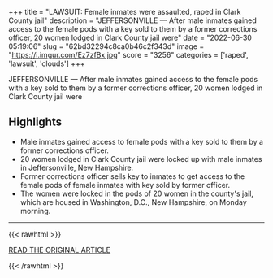 +++
title = "LAWSUIT: Female inmates were assaulted, raped in Clark County jail"
description = "JEFFERSONVILLE — After male inmates gained access to the female pods with a key sold to them by a former corrections officer, 20 women lodged in Clark County jail were"
date = "2022-06-30 05:19:06"
slug = "62bd32294c8ca0b46c2f343d"
image = "https://i.imgur.com/Ez7zfBx.jpg"
score = "3256"
categories = ['raped', 'lawsuit', 'clouds']
+++

JEFFERSONVILLE — After male inmates gained access to the female pods with a key sold to them by a former corrections officer, 20 women lodged in Clark County jail were

## Highlights

- Male inmates gained access to female pods with a key sold to them by a former corrections officer.
- 20 women lodged in Clark County jail were locked up with male inmates in Jeffersonville, New Hampshire.
- Former corrections officer sells key to inmates to get access to the female pods of female inmates with key sold by former officer.
- The women were locked in the pods of 20 women in the county's jail, which are housed in Washington, D.C., New Hampshire, on Monday morning.

---

{{< rawhtml >}}
  <p class="article-category">
    <a target="_blank" href="https://www.carriagetownenews.com/lawsuit-female-inmates-were-assaulted-raped-in-clark-county-jail/article_104ca949-7e9d-5649-9831-9c69e93db7b6.html">READ THE ORIGINAL ARTICLE</a>
  </p>
{{< /rawhtml >}}
